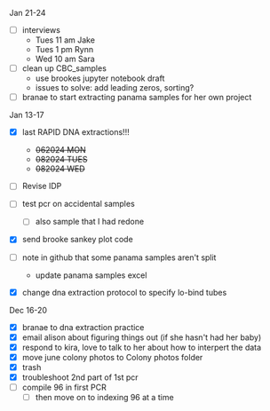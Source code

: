 Jan 21-24
- [ ] interviews
	- Tues 11 am Jake
	- Tues 1 pm Rynn
	- Wed 10 am Sara
- [ ] clean up CBC_samples 
	- use brookes jupyter notebook draft
	- issues to solve: add leading zeros, sorting?
- [ ] branae to start extracting panama samples for her own project

Jan 13-17
- [x] last RAPID DNA extractions!!! 
	- ~~062024 MON~~
	- ~~082024 TUES~~
	- ~~082024 WED~~
- [ ] Revise IDP 
- [ ] test pcr on accidental samples
	- [ ] also sample that I had redone
- [x] send brooke sankey plot code 
- [ ] note in github that some panama samples aren't split 
	- update panama samples excel
- [x] change dna extraction protocol to specify lo-bind tubes


Dec 16-20
- [x] branae to dna extraction practice 
- [x] email alison about figuring things out (if she hasn't had her baby)
- [x] respond to kira, love to talk to her about how to interpert the data
- [x] move june colony photos to Colony photos folder
- [x] trash
- [x] troubleshoot 2nd part of 1st pcr
- [ ] compile 96 in first PCR 
	- [ ] then move on to indexing 96 at a time
